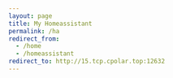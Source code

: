 ```yaml
---
layout: page
title: My Homeassistant
permalink: /ha
redirect_from:
  - /home
  - /homeassistant
redirect_to: http://15.tcp.cpolar.top:12632
---
```

